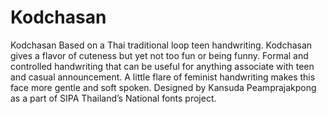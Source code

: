 # Kodchasan
Kodchasan
Based on a Thai traditional loop teen handwriting. Kodchasan gives a flavor of cuteness but yet not too fun or being funny. Formal and controlled handwriting that can be useful for anything associate with teen and casual announcement. A little flare of feminist handwriting makes this face more gentle and soft spoken. Designed by Kansuda Peamprajakpong as a part of SIPA Thailand’s National fonts project.
